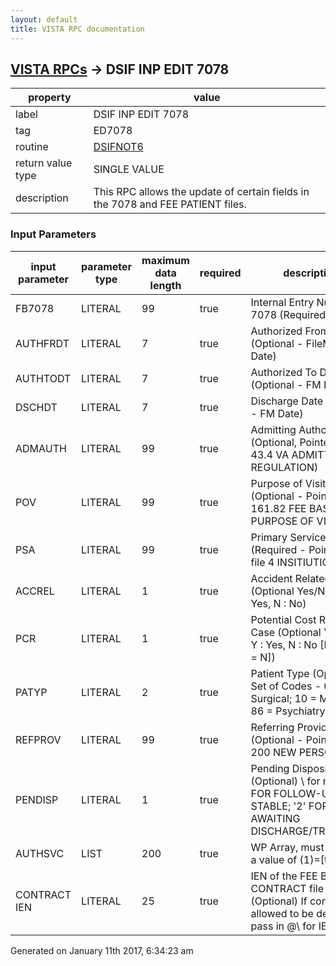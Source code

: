 ```yaml
---
layout: default
title: VISTA RPC documentation
---
```




## [VISTA RPCs](TableOfContent.md) &#8594; DSIF INP EDIT 7078 

 property | value 
--- | --- 
 label | DSIF INP EDIT 7078
 tag | ED7078
 routine | [DSIFNOT6](http://code.osehra.org/dox/Routine_DSIFNOT6_source.html)
 return value type | SINGLE VALUE
 description | This RPC allows the update of certain fields in the 7078 and FEE PATIENT files.

### Input Parameters

| input parameter | parameter type | maximum data length | required | description | 
| --- | --- | --- | --- | --- | 
| FB7078 | LITERAL | 99 | true | Internal Entry Number for 7078 (Required) | 
| AUTHFRDT | LITERAL | 7 | true | Authorized From Date (Optional - FileMan Date) | 
| AUTHTODT | LITERAL | 7 | true | Authorized To Date (Optional - FM Date) | 
| DSCHDT | LITERAL | 7 | true | Discharge Date (Optional - FM Date) | 
| ADMAUTH | LITERAL | 99 | true | Admitting Authority (Optional, Pointer to file 43.4 VA ADMITTING REGULATION) | 
| POV | LITERAL | 99 | true | Purpose of Visit (Optional - Pointer to file 161.82 FEE BASIS PURPOSE OF VISIT) | 
| PSA | LITERAL | 99 | true | Primary Service Area (Required - Pointer to file 4 INSITIUTION) | 
| ACCREL | LITERAL | 1 | true | Accident Related (Optional Yes/No - Y : Yes, N : No) | 
| PCR | LITERAL | 1 | true | Potential Cost Recovery Case (Optional Yes/No - Y : Yes, N : No [DEFAULT = N]) | 
| PATYP | LITERAL | 2 | true | Patient Type (Optional, Set of Codes - 00 = Surgical; 10 = Medical; 86 = Psychiatry) | 
| REFPROV | LITERAL | 99 | true | Referring Provider (Optional - Pointer to file 200 NEW PERSON) | 
| PENDISP | LITERAL | 1 | true | Pending Disposition (Optional)                      \\ for none;                      '1' FOR FOLLOW-UP/NOT STABLE;                      '2' FOR AWAITING DISCHARGE/TRANSFER;) | 
| AUTHSVC | LIST | 200 | true | WP Array, must start with a value of (1)=[text] | 
| CONTRACT IEN | LITERAL | 25 | true | IEN of the FEE BASIS CONTRACT file (Optional) If contract is allowed to be deleted, pass in \@\ for IEN | 




Generated on January 11th 2017, 6:34:23 am